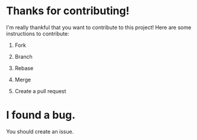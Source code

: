 
# Thanks for contributing!

I'm really thankful that you want to contribute to this project! Here are some
instructions to contribute:

1. Fork

2. Branch

3. Rebase

4. Merge

5. Create a pull request

# I found a bug.

You should create an issue.
